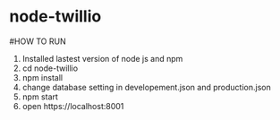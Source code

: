 # node-twillio
#HOW TO RUN

1. Installed lastest version of node js and npm
2. cd node-twillio
3.  npm install
4. change database setting in developement.json and production.json
5. npm start
6. open https://localhost:8001